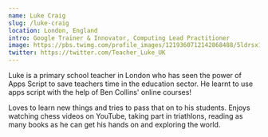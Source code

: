 ```yaml
---
name: Luke Craig
slug: /luke-craig
location: London, England
intro: Google Trainer & Innovator, Computing Lead Practitioner
image: https://pbs.twimg.com/profile_images/1219360712142868488/5ldrsx1P_400x400.jpg
twitter: https://twitter.com/Teacher_Luke_UK
---
```


Luke is a primary school teacher in London who has seen the power of Apps Script to save teachers time in the education sector. He learnt to use apps script with the help of Ben Collins' online courses!

Loves to learn new things and tries to pass that on to his students. Enjoys watching chess videos on YouTube, taking part in triathlons, reading as many books as he can get his hands on and exploring the world.